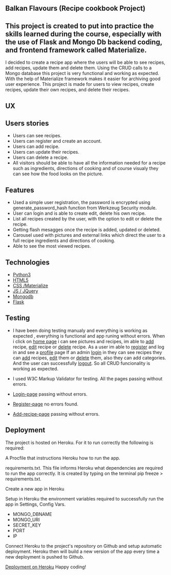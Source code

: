 
## Balkan Flavours (Recipe cookbook Project)

## This project is created to put into practice the skills learned during the course, especially with the use of Flask and Mongo Db backend coding, and frontend framework called Materialize.
I decided to create a recipe app where the users will be able to see recipes, add recipes, update them and delete them.
Using the CRUD calls to a Mongo database this project is very functional and working as expected.
With the help of Materialize framework makes it easier for archiving good user experience.
This project is made for users to view recipes, create recipes, update their own recipes, and delete their recipes.

## UX
## Users stories

* Users can see recipes.
* Users can register and create an account.
* Users can add recipe.
* Users can update their recipes.
* Users can delete a recipe.
* All visitors should be able to have all the information needed for a recipe such as ingredients, directions of cooking and of course visualy they can see how the food looks on the picture.

## Features

* Used a simple user registration, the password is encrypted using generate_password_hash function from Werkzeug Security module.
* User can login and is able to create edit, delete his own recipe.
* List all recipes created by the user, with the option to edit or delete the recipe.
* Getting flash mesagges once the recipe is added, updated or deleted.
* Carousel used with pictures and external links which direct the user to a full recipe ingredients and directions of cooking.
* Able to see the most viewed recipes.

## Technologies

* [Python3](https://www.python.org/)
* [HTML5](https://html.com/)
* [CSS /Materialize](https://materializecss.com/)
* [JS / JQuery](https://jquery.com/)
* [Mongodb](https://cloud.mongodb.com/)
* [Flask](https://flask.palletsprojects.com/)

## Testing

* I have been doing testing manualy and everything is working as expected , everything is functional and app runing without errors.
  When i click on [home page](https://browser-tomato-rook-szaxe467.ws-eu08.gitpod.io/workspace/Balkan-Flavours/static/css/images/home-page.png) i can see pictures and recipes, im able to [add](https://browser-tomato-rook-szaxe467.ws-eu08.gitpod.io/workspace/Balkan-Flavours/static/css/images/added-recipe.png) recipe, [edit](https://browser-tomato-rook-szaxe467.ws-eu08.gitpod.io/workspace/Balkan-Flavours/static/css/images/edit-page.png) recipe or [delete](https://browser-tomato-rook-szaxe467.ws-eu08.gitpod.io/workspace/Balkan-Flavours/static/css/images/delete-page.png) recipe.
  As a user im able to [register](https://browser-tomato-rook-szaxe467.ws-eu08.gitpod.io/workspace/Balkan-Flavours/static/css/images/registration-page.png) and log in and see a [profile](https://browser-tomato-rook-szaxe467.ws-eu08.gitpod.io/workspace/Balkan-Flavours/static/css/images/profile-page.png) page
  If an admin [login](https://browser-tomato-rook-szaxe467.ws-eu08.gitpod.io/workspace/Balkan-Flavours/static/css/images/home-page.png) in they can see recipes they can [add](https://browser-tomato-rook-szaxe467.ws-eu08.gitpod.io/workspace/Balkan-Flavours/static/css/images/added-recipe.png) recipes, [edit](https://browser-tomato-rook-szaxe467.ws-eu08.gitpod.io/workspace/Balkan-Flavours/static/css/images/edit-page.png) them or [delete](https://browser-tomato-rook-szaxe467.ws-eu08.gitpod.io/workspace/Balkan-Flavours/static/css/images/delete-page.png) them, also they can add categories.
  And the user can successfully [logout](https://browser-tomato-rook-szaxe467.ws-eu08.gitpod.io/workspace/Balkan-Flavours/static/css/images/logout-page.png).
  So all CRUD funcionality is working as expected.

* I used W3C Markup Validator for testing.
  All the pages passing without errors.
* [Login-page](https://browser-tomato-rook-szaxe467.ws-eu08.gitpod.io/workspace/Balkan-Flavours/static/css/images/w3c%20login-page.png) passing without errors.
* [Register-page](https://browser-tomato-rook-szaxe467.ws-eu08.gitpod.io/workspace/Balkan-Flavours/static/css/images/w3c%20register-page.png) no errors found.
* [Add-recipe-page](https://browser-tomato-rook-szaxe467.ws-eu08.gitpod.io/workspace/Balkan-Flavours/static/css/images/w3c%20add.png) passing without errors.



## Deployment
The project is hosted on Heroku. For it to run correctly the following is required:

A Procfile that instructions Heroku how to run the app.

requirements.txt. This file informs Heroku what dependencies are required to run the app correctly. It is created by typing on the terminal pip freeze > requirements.txt.

Create a new app in Heroku

Setup in Heroku the environment variables required to successfully run the app in Settings, Config Vars.

* MONGO_DBNAME
* MONGO_URI
* SECRET_KEY
* PORT
* IP

Connect Heroku to the project's repository on Github and setup automatic deployment. Heroku then will build a new version of the app every time a new deployment is pushed to Github.

[Deployment on Heroku]( https://flask-balkan-flavors-project.herokuapp.com/)
Happy coding!
